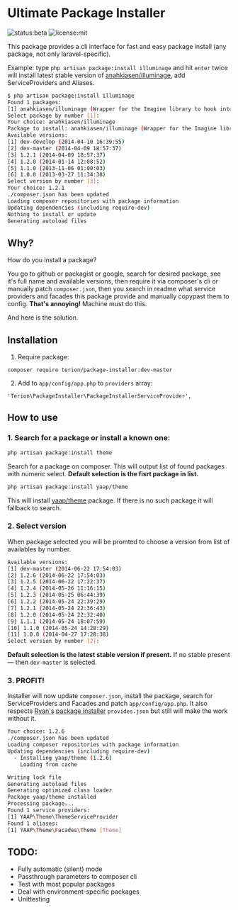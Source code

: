 # Ultimate Package Installer

![status:beta](http://img.shields.io/badge/status-beta-yellow.svg)
![license:mit](http://img.shields.io/packagist/l/doctrine/orm.svg)

This package provides a cli interface for fast and easy package install (any package, not only laravel-specific).

Example: type `php artisan package:install illuminage` and hit `enter` twice will install latest stable version of [anahkiasen/illuminage](https://github.com/Anahkiasen/illuminage), add ServiceProviders and Aliases.
```sh
$ php artisan package:install illuminage
Found 1 packages:
[1] anahkiasen/illuminage (Wrapper for the Imagine library to hook into the Laravel framework)
Select package by number [1]:
Your choice: anahkiasen/illuminage
Package to install: anahkiasen/illuminage (Wrapper for the Imagine library to hook into the Laravel framework)
Available versions:
[1] dev-develop (2014-04-10 16:39:55)
[2] dev-master (2014-04-09 18:57:37)
[3] 1.2.1 (2014-04-09 18:57:37)
[4] 1.2.0 (2014-01-14 12:08:52)
[5] 1.1.0 (2013-11-06 01:00:03)
[6] 1.0.0 (2013-03-27 11:34:38)
Select version by number [3]:
Your choice: 1.2.1
./composer.json has been updated
Loading composer repositories with package information
Updating dependencies (including require-dev)
Nothing to install or update
Generating autoload files
```

## Why?
How do you install a package?

You go to github or packagist or google, search for desired package, see it's full name and available versions, then require it via composer's cli or manually patch `composer.json`, then you search in readme what service providers and facades this package provide and manually copypast them to config. **That's annoying!** Machine must do this.

And here is the solution.

## Installation
1. Require package:
```
composer require terion/package-installer:dev-master
```
2. Add to `app/config/app.php` to `providers` array:
```
'Terion\PackageInstaller\PackageInstallerServiceProvider',
```

## How to use
### 1. Search for a package or install a known one:
```sh
php artisan package:install theme
```
Search for a package on composer. This will output list of found packages with numeric select. **Default selection is the fisrt package in list.**

```sh
php artisan package:install yaap/theme
```
This will install [yaap/theme](https://github.com/yaapis/Theme) package. If there is no such package it will fallback to search.

### 2. Select version
When package selected you will be promted to choose a version from list of availables by number.
```sh
Available versions:
[1] dev-master (2014-06-22 17:54:03)
[2] 1.2.6 (2014-06-22 17:54:03)
[3] 1.2.5 (2014-06-22 17:22:37)
[4] 1.2.4 (2014-05-26 11:16:15)
[5] 1.2.3 (2014-05-25 06:44:39)
[6] 1.2.2 (2014-05-24 22:39:29)
[7] 1.2.1 (2014-05-24 22:36:43)
[8] 1.2.0 (2014-05-24 22:32:40)
[9] 1.1.1 (2014-05-24 18:07:59)
[10] 1.1.0 (2014-05-24 14:28:29)
[11] 1.0.0 (2014-04-27 17:28:38)
Select version by number [2]:
```
**Default selection is the latest stable version if present.** If no stable present — then `dev-master` is selected.

### 3. PROFIT!
Installer will now update `composer.json`, install the package, search for ServiceProviders and Facades and patch `app/config/app.php`. It also respects [Ryan's](https://github.com/rtablada) [package installer](https://github.com/rtablada/package-installer) `provides.json` but still will make the work without it.
```sh
Your choice: 1.2.6
./composer.json has been updated
Loading composer repositories with package information
Updating dependencies (including require-dev)
  - Installing yaap/theme (1.2.6)
    Loading from cache

Writing lock file
Generating autoload files
Generating optimized class loader
Package yaap/theme installed
Processing package...
Found 1 service providers:
[1] YAAP\Theme\ThemeServiceProvider
Found 1 aliases:
[1] YAAP\Theme\Facades\Theme [Theme]
```

## TODO:
* Fully automatic (silent) mode
* Passthrough parameters to composer cli
* Test with most popular packages
* Deal with environment-specific packages
* Unittesting
